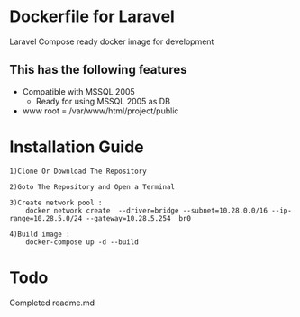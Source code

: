 # Dockerfile for Laravel
Laravel Compose ready docker image for development

## This has the following features
* Compatible with MSSQL 2005
    * Ready for using MSSQL 2005 as DB
* www root = /var/www/html/project/public

# Installation Guide
    1)Clone Or Download The Repository
    
    2)Goto The Repository and Open a Terminal
    
    3)Create network pool :
        docker network create  --driver=bridge --subnet=10.28.0.0/16 --ip-range=10.28.5.0/24 --gateway=10.28.5.254  br0

    4)Build image :
        docker-compose up -d --build

# Todo
Completed readme.md
